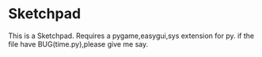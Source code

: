 # Sketchpad
This is a Sketchpad.
Requires a pygame,easygui,sys extension for py. 
if the file have BUG(time.py),please give me say.
